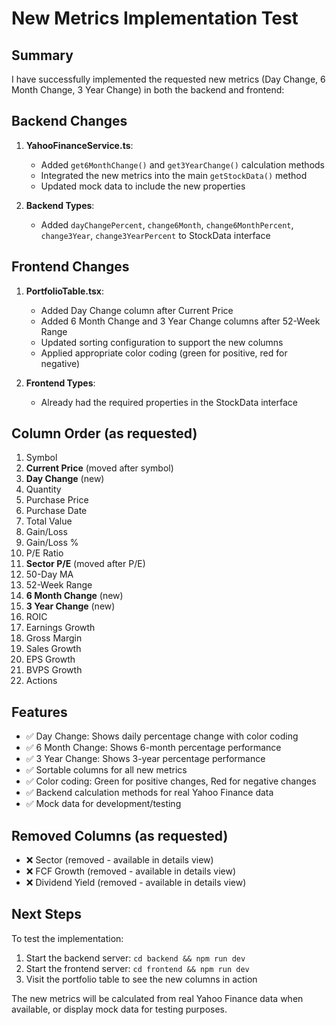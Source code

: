 # New Metrics Implementation Test

## Summary

I have successfully implemented the requested new metrics (Day Change, 6 Month Change, 3 Year Change) in both the backend and frontend:

## Backend Changes

1. **YahooFinanceService.ts**: 
   - Added `get6MonthChange()` and `get3YearChange()` calculation methods
   - Integrated the new metrics into the main `getStockData()` method
   - Updated mock data to include the new properties

2. **Backend Types**: 
   - Added `dayChangePercent`, `change6Month`, `change6MonthPercent`, `change3Year`, `change3YearPercent` to StockData interface

## Frontend Changes

1. **PortfolioTable.tsx**:
   - Added Day Change column after Current Price
   - Added 6 Month Change and 3 Year Change columns after 52-Week Range
   - Updated sorting configuration to support the new columns
   - Applied appropriate color coding (green for positive, red for negative)

2. **Frontend Types**: 
   - Already had the required properties in the StockData interface

## Column Order (as requested)

1. Symbol
2. **Current Price** (moved after symbol)
3. **Day Change** (new)
4. Quantity
5. Purchase Price
6. Purchase Date
7. Total Value
8. Gain/Loss
9. Gain/Loss %
10. P/E Ratio
11. **Sector P/E** (moved after P/E)
12. 50-Day MA
13. 52-Week Range
14. **6 Month Change** (new)
15. **3 Year Change** (new)
16. ROIC
17. Earnings Growth
18. Gross Margin
19. Sales Growth
20. EPS Growth
21. BVPS Growth
22. Actions

## Features

- ✅ Day Change: Shows daily percentage change with color coding
- ✅ 6 Month Change: Shows 6-month percentage performance
- ✅ 3 Year Change: Shows 3-year percentage performance
- ✅ Sortable columns for all new metrics
- ✅ Color coding: Green for positive changes, Red for negative changes
- ✅ Backend calculation methods for real Yahoo Finance data
- ✅ Mock data for development/testing

## Removed Columns (as requested)

- ❌ Sector (removed - available in details view)
- ❌ FCF Growth (removed - available in details view)  
- ❌ Dividend Yield (removed - available in details view)

## Next Steps

To test the implementation:
1. Start the backend server: `cd backend && npm run dev`
2. Start the frontend server: `cd frontend && npm run dev`
3. Visit the portfolio table to see the new columns in action

The new metrics will be calculated from real Yahoo Finance data when available, or display mock data for testing purposes.
